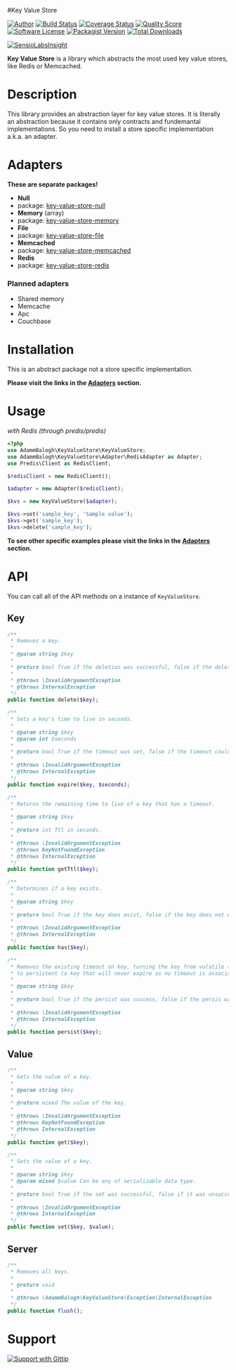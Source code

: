 #Key Value Store

[![Author](http://img.shields.io/badge/author-@adammbalogh-blue.svg?style=flat)](https://twitter.com/adammbalogh)
[![Build Status](https://img.shields.io/travis/adammbalogh/key-value-store/master.svg?style=flat)](https://travis-ci.org/adammbalogh/key-value-store)
[![Coverage Status](https://img.shields.io/coveralls/adammbalogh/key-value-store.svg?style=flat)](https://coveralls.io/r/adammbalogh/key-value-store)
[![Quality Score](https://img.shields.io/scrutinizer/g/adammbalogh/key-value-store.svg?style=flat)](https://scrutinizer-ci.com/g/adammbalogh/key-value-store)
[![Software License](https://img.shields.io/badge/license-MIT-blue.svg?style=flat)](LICENSE)
[![Packagist Version](https://img.shields.io/packagist/v/adammbalogh/key-value-store.svg?style=flat)](https://packagist.org/packages/adammbalogh/key-value-store)
[![Total Downloads](https://img.shields.io/packagist/dt/adammbalogh/key-value-store.svg?style=flat)](https://packagist.org/packages/adammbalogh/key-value-store)

[![SensioLabsInsight](https://insight.sensiolabs.com/projects/f1ddb443-d2a1-499a-926a-060cdecd4100/small.png)](https://insight.sensiolabs.com/projects/f1ddb443-d2a1-499a-926a-060cdecd4100)

**Key Value Store** is a library which abstracts the most used key value stores, like Redis or Memcached.

# Description

This library provides an abstraction layer for key value stores. It is literally an abstraction because it contains only contracts and fundemantal implementations. So you need to install a store specific implementation a.k.a. an adapter.

# Adapters

**These are separate packages!**

* **Null**
 * package: [key-value-store-null](https://github.com/adammbalogh/key-value-store-null)
* **Memory** (array)
 * package: [key-value-store-memory](https://github.com/adammbalogh/key-value-store-memory)
* **File**
 * package: [key-value-store-file](https://github.com/adammbalogh/key-value-store-file)
* **Memcached**
 * package: [key-value-store-memcached](https://github.com/adammbalogh/key-value-store-memcached)
* **Redis**
 * package: [key-value-store-redis](https://github.com/adammbalogh/key-value-store-redis)

### Planned adapters

* Shared memory
* Memcache
* Apc
* Couchbase

# Installation

This is an abstract package not a store specific implementation.

**Please visit the links in the [Adapters](https://github.com/adammbalogh/key-value-store#adapters) section.**

# Usage

*with Redis (through predis/predis)*

```php
<?php
use AdammBalogh\KeyValueStore\KeyValueStore;
use AdammBalogh\KeyValueStore\Adapter\RedisAdapter as Adapter;
use Predis\Client as RedisClient;

$redisClient = new RedisClient();

$adapter = new Adapter($redisClient);

$kvs = new KeyValueStore($adapter);

$kvs->set('sample_key', 'Sample value');
$kvs->get('sample_key');
$kvs->delete('sample_key');
```

**To see other specific examples please visit the links in the [Adapters](https://github.com/adammbalogh/key-value-store#adapters) section.**

# API

You can call all of the API methods on a instance of ```KeyValueStore```.

## Key

```php
/**
 * Removes a key.
 *
 * @param string $key
 *
 * @return bool True if the deletion was successful, false if the deletion was unsuccessful.
 *
 * @throws \InvalidArgumentException
 * @throws InternalException
 */
public function delete($key);

/**
 * Sets a key's time to live in seconds.
 *
 * @param string $key
 * @param int $seconds
 *
 * @return bool True if the timeout was set, false if the timeout could not be set.
 *
 * @throws \InvalidArgumentException
 * @throws InternalException
 */
public function expire($key, $seconds);

/**
 * Returns the remaining time to live of a key that has a timeout.
 *
 * @param string $key
 *
 * @return int Ttl in seconds.
 *
 * @throws \InvalidArgumentException
 * @throws KeyNotFoundException
 * @throws InternalException
 */
public function getTtl($key);

/**
 * Determines if a key exists.
 *
 * @param string $key
 *
 * @return bool True if the key does exist, false if the key does not exist.
 *
 * @throws \InvalidArgumentException
 * @throws InternalException
 */
public function has($key);

/**
 * Removes the existing timeout on key, turning the key from volatile (a key with an expire set)
 * to persistent (a key that will never expire as no timeout is associated).
 *
 * @param string $key
 *
 * @return bool True if the persist was success, false if the persis was unsuccessful.
 *
 * @throws \InvalidArgumentException
 * @throws InternalException
 */
public function persist($key);
```

## Value

```php
/**
 * Gets the value of a key.
 *
 * @param string $key
 *
 * @return mixed The value of the key.
 *
 * @throws \InvalidArgumentException
 * @throws KeyNotFoundException
 * @throws InternalException
 */
public function get($key);

/**
 * Sets the value of a key.
 *
 * @param string $key
 * @param mixed $value Can be any of serializable data type.
 *
 * @return bool True if the set was successful, false if it was unsuccessful.
 *
 * @throws \InvalidArgumentException
 * @throws InternalException
 */
public function set($key, $value);
```

## Server

```php
/**
 * Removes all keys.
 *
 * @return void
 *
 * @throws \AdammBalogh\KeyValueStore\Exception\InternalException
 */
public function flush();
```

# Support

[![Support with Gittip](http://img.shields.io/gittip/adammbalogh.svg?style=flat)](https://www.gittip.com/adammbalogh/)
